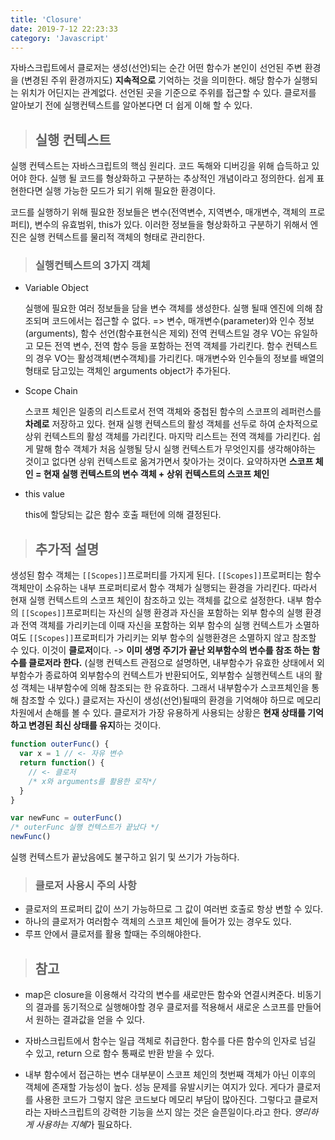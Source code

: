 ```yaml
---
title: 'Closure'
date: 2019-7-12 22:23:33
category: 'Javascript'
---
```


자바스크립트에서 클로저는 생성(선언)되는 순간 어떤 함수가 본인이 선언된 주변 환경을 (변경된 주위 환경까지도) **지속적으로** 기억하는 것을 의미한다. 해당 함수가 실행되는 위치가 어딘지는 관계없다. 선언된 곳을 기준으로 주위를 접근할 수 있다. 클로저를 알아보기 전에 실행컨텍스트를 알아본다면 더 쉽게 이해 할 수 있다.

> ## 실행 컨텍스트

  실행 컨텍스트는 자바스크립트의 핵심 원리다. 코드 독해와 디버깅을 위해 습득하고 있어야 한다. 실행 될 코드를 형상화하고 구분하는 추상적인 개념이라고 정의한다. 쉽게 표현한다면 실행 가능한 모드가 되기 위해 필요한 환경이다.

  코드를 실행하기 위해 필요한 정보들은 변수(전역변수, 지역변수, 매개변수, 객체의 프로퍼티), 변수의 유효범위, this가 있다.
  이러한 정보들을 형상화하고 구분하기 위해서 엔진은 실행 컨텍스트를 물리적 객체의 형태로 관리한다.

> ### 실행컨텍스트의 3가지 객체

- Variable Object

  실행에 필요한 여러 정보들을 담을 변수 객체를 생성한다. 실행 될때 엔진에 의해 참조되며 코드에서는 접근할 수 없다.
  => 변수, 매개변수(parameter)와 인수 정보(arguments), 함수 선언(함수표현식은 제외)
  전역 컨텍스트일 경우 VO는 유일하고 모든 전역 변수, 전역 함수 등을 포함하는 전역 객체를 가리킨다.
  함수 컨텍스트의 경우 VO는 활성객체(변수객체)를 가리킨다. 매개변수와 인수들의 정보를 배열의 형태로 담고있는 객체인 arguments object가 추가된다.

- Scope Chain

  스코프 체인은 일종의 리스트로서 전역 객체와 중첩된 함수의 스코프의 레퍼런스를 **차례로** 저장하고 있다. 현재 실행 컨텍스트의 활성 객체를 선두로 하여 순차적으로 상위 컨텍스트의 활성 객체를 가리킨다. 마지막 리스트는 전역 객체를 가리킨다.
  쉽게 말해 함수 객체가 처음 실행될 당시 실행 컨텍스트가 무엇인지를 생각해야하는 것이고 없다면 상위 컨텍스트로 옮겨가면서 찾아가는 것이다.
  요약하자면 **스코프 체인 = 현재 실행 컨텍스트의 변수 객체 + 상위 컨텍스트의 스코프 체인**

- this value

  this에 할당되는 값은 함수 호출 패턴에 의해 결정된다.

> ## 추가적 설명

  생성된 함수 객체는 `[[Scopes]]`프로퍼티를 가지게 된다. `[[Scopes]]`프로퍼티는 함수 객체만이 소유하는 내부 프로퍼티로서 함수 객체가 실행되는 환경을 가리킨다. 따라서 현재 실행 컨텍스트의 스코프 체인이 참조하고 있는 객체를 값으로 설정한다. 내부 함수의 `[[Scopes]]`프로퍼티는 자신의 실행 환경과 자신을 포함하는 외부 함수의 실행 환경과 전역 객체를 가리키는데 이때 자신을 포함하는 외부 함수의 실행 컨텍스트가 소멸하여도 `[[Scopes]]`프로퍼티가 가리키는 외부 함수의 실행환경은 소멸하지 않고 참조할 수 있다. 이것이 **클로저**이다.
  -> **이미 생명 주기가 끝난 외부함수의 변수를 참조 하는 함수를 클로저라 한다.**
  (실행 컨텍스트 관점으로 설명하면, 내부함수가 유효한 상태에서 외부함수가 종료하여 외부함수의 컨텍스트가 반환되어도, 외부함수 실행컨텍스트 내의 활성 객체는 내부함수에 의해 참조되는 한 유효하다. 그래서 내부함수가 스코프체인을 통해 참조할 수 있다.)
  클로저는 자신이 생성(선언)될때의 환경을 기억해야 하므로 메모리 차원에서 손해를 볼 수 있다.
  클로저가 가장 유용하게 사용되는 상황은 **현재 상태를 기억하고 변경된 최신 상태를 유지**하는 것이다.

```js
function outerFunc() {
  var x = 1 // <- 자유 변수
  return function() {
    // <- 클로저
    /* x와 arguments를 활용한 로직*/
  }
}

var newFunc = outerFunc()
/* outerFunc 실행 컨텍스트가 끝났다 */
newFunc()
```

실행 컨텍스트가 끝났음에도 불구하고 읽기 및 쓰기가 가능하다.

> ### 클로저 사용시 주의 사항

- 클로저의 프로퍼티 값이 쓰기 가능하므로 그 값이 여러번 호출로 항상 변할 수 있다.
- 하나의 클로저가 여러함수 객체의 스코프 체인에 들어가 있는 경우도 있다.
- 루프 안에서 클로저를 활용 할때는 주의해야한다.

> ## 참고

- map은 closure을 이용해서 각각의 변수를 새로만든 함수와 연결시켜준다. 비동기의 결과를 동기적으로 실행해야할 경우 클로저를 적용해서 새로운 스코프를 만들어서 원하는 결과값을 얻을 수 있다.

- 자바스크립트에서 함수는 일급 객체로 취급한다. 함수를 다른 함수의 인자로 넘길 수 있고, return 으로 함수 통째로 반환 받을 수 있다.

- 내부 함수에서 접근하는 변수 대부분이 스코프 체인의 첫번째 객체가 아닌 이후의 객체에 존재할 가능성이 높다. 성능 문제를 유발시키는 여지가 있다. 게다가 클로저를 사용한 코드가 그렇지 않은 코드보다 메모리 부담이 많아진다. 그렇다고 클로저라는 자바스크립트의 강력한 기능을 쓰지 않는 것은 슬픈일이다.라고 한다. *영리하게 사용하는 지혜*가 필요하다.

